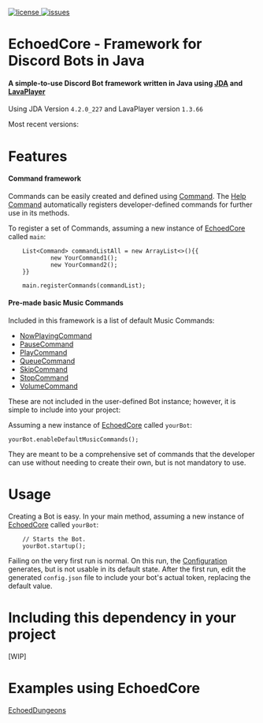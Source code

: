 [license]: https://img.shields.io/badge/License-Apache%202.0-lightgrey.svg
[issues]: https://img.shields.io/github/issues/ajstri/EchoedCore.svg 
[issues-link]: https://github.com/ajstri/EchoedCore/issues
[ ![license][] ](https://github.com/ajstri/EchoedCore/blob/master/LICENSE)
[ ![issues][] ][issues-link]

# EchoedCore - Framework for Discord Bots in Java
#### A simple-to-use Discord Bot framework written in Java using [JDA](https://github.com/DV8FromTheWorld/JDA) and [LavaPlayer](https://github.com/sedmelluq/lavaplayer)

Using JDA Version `4.2.0_227` and LavaPlayer version `1.3.66`

Most recent versions:
# Features
#### **Command framework**
Commands can be easily created and defined using [Command](https://github.com/ajstri/EchoedCore/blob/master/src/main/java/core/commands/Command.java).
The [Help Command](https://github.com/ajstri/EchoedCore/blob/master/src/main/java/core/commands/HelpCommand.java)
automatically registers developer-defined commands for further use in its methods.

To register a set of Commands, assuming a new instance of [EchoedCore](https://github.com/ajstri/EchoedCore/blob/master/src/main/java/core/EchoedCore.java) called `main`:

```java_holder_method_tree
    List<Command> commandListAll = new ArrayList<>(){{
            new YourCommand1();
            new YourCommand2();
    }}

    main.registerCommands(commandList);
```

#### **Pre-made basic Music Commands**
Included in this framework is a list of default Music Commands:
- [NowPlayingCommand](https://github.com/ajstri/EchoedCore/blob/master/src/main/java/core/commands/music/NowPlayingCommand.java)
- [PauseCommand](https://github.com/ajstri/EchoedCore/blob/master/src/main/java/core/commands/music/PauseCommand.java)
- [PlayCommand](https://github.com/ajstri/EchoedCore/blob/master/src/main/java/core/commands/music/PlayCommand.java)
- [QueueCommand](https://github.com/ajstri/EchoedCore/blob/master/src/main/java/core/commands/music/QueueCommand.java)
- [SkipCommand](https://github.com/ajstri/EchoedCore/blob/master/src/main/java/core/commands/music/SkipCommand.java)
- [StopCommand](https://github.com/ajstri/EchoedCore/blob/master/src/main/java/core/commands/music/StopCommand.java)
- [VolumeCommand](https://github.com/ajstri/EchoedCore/blob/master/src/main/java/core/commands/music/VolumeCommand.java)

These are not included in the user-defined Bot instance; however, it is simple to include into your project:

Assuming a new instance of [EchoedCore](https://github.com/ajstri/EchoedCore/blob/master/src/main/java/core/EchoedCore.java) called `yourBot`:

`yourBot.enableDefaultMusicCommands();`

They are meant to be a comprehensive set of commands that the developer can use without needing to create their own, but is not mandatory to use.

# Usage

Creating a Bot is easy. In your main method, assuming a new instance of [EchoedCore](https://github.com/ajstri/EchoedCore/blob/master/src/main/java/core/EchoedCore.java) called `yourBot`:
```java_holder_method_tree
    // Starts the Bot.
    yourBot.startup();
```
Failing on the very first run is normal. On this run, the [Configuration](https://github.com/ajstri/EchoedCore/blob/master/src/main/java/configuration/Configuration.java)
generates, but is not usable in its default state. After the first run, edit the generated `config.json` file
to include your bot's actual token, replacing the default value.

# Including this dependency in your project
[WIP]

# Examples using EchoedCore
[EchoedDungeons](https://github.com/ajstri/EchoedDungeons/)
